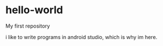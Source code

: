 # hello-world
My first repository

i like to write programs in android studio,
which is why im here.
